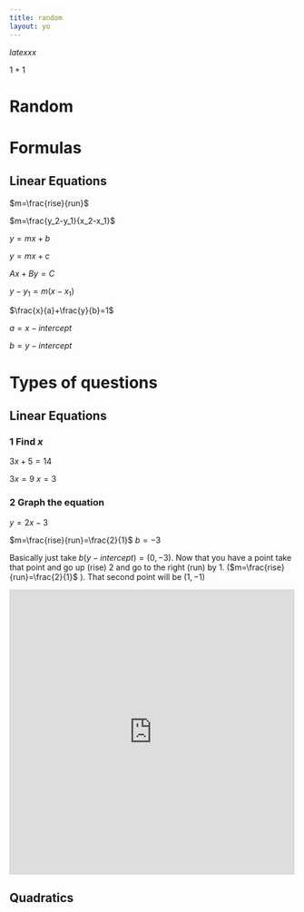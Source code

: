```yaml
---
title: random
layout: yo
---
```


$latexxx$


$1+1$




# Random 




# Formulas
## Linear Equations


$m=\frac{rise}{run}$

$m=\frac{y_2-y_1}{x_2-x_1}$


$y=mx+b$

$y=mx+c$


$Ax+By=C$


$y-y_1=m(x-x_1)$


$\frac{x}{a}+\frac{y}{b}=1$

$a=x-intercept$

$b=y-intercept$


# Types of questions
## Linear Equations

### 1 Find $x$
$3x+5=14$

$3x=9$
$x=3$
### 2 Graph the equation
$y=2x-3$

$m=\frac{rise}{run}=\frac{2}{1}$
$b=-3$

Basically just take $b(y-intercept)=(0,-3)$. Now that you have a point take that point and go up (rise) $2$ and go to the right (run) by $1$. ($m=\frac{rise}{run}=\frac{2}{1}$ ). That second point will be $(1,-1)$

<iframe src="https://www.desmos.com/calculator/ycipste4cm?embed" width="500" height="500" style="border: 1px solid #ccc" frameborder=0></iframe>


## Quadratics


